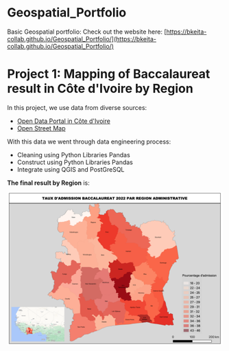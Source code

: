 # Geospatial_Portfolio
Basic Geospatial portfolio: Check out the website here: [https://bkeita-collab.github.io/Geospatial_Portfolio/](https://bkeita-collab.github.io/Geospatial_Portfolio/)

# Project 1: Mapping of Baccalaureat result in Côte d'Ivoire by Region

In this project, we use data from diverse sources:
* [Open Data Portal in Côte d'Ivoire](https://data.gouv.ci)
* [Open Street Map](https://www.openstreetmap.org)

 With this data we went through data engineering process: 
 * Cleaning using Python Libraries Pandas
 * Construct using Python Libraries Pandas
 * Integrate using QGIS and PostGreSQL

**The final result by Region** is: 

![](image/Template_CI.png)
